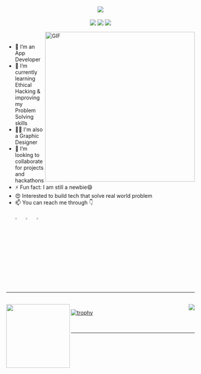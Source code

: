 
<link rel="preconnect" href="https://fonts.gstatic.com">
<link href="https://fonts.googleapis.com/css2?family=Pacifico&display=swap" rel="stylesheet">
<h1 align="center">
  <a href="https://git.io/typing-svg">
    <img src="https://readme-typing-svg.herokuapp.com?font=Pacifico&size=30&lines=Hello%2C+There!+%F0%9F%91%8B;This+is+Gowri+Chandana...;Nice+to+meet+you!&center=true&size=27">
  </a>
</h1>
<p align="center">
  <img src="https://visitor-badge.laobi.icu/badge?page_id=GowriChandanaPB"> 
  <img src="https://img.shields.io/github/followers/GowriChandanaPB?label=Follow&style=social)[(https://github.com/GowriChandanaPB">
  <img src="https://shields.io/github/stars/GowriChandanaPB?label=Stars&style=social)[(https://github.com/GowriChandanaPB">
</p>

<img src="https://media2.giphy.com/media/v1.Y2lkPTc5MGI3NjExNG1xMXdmYTltN2EydmVuMm52YTJyMjRtdmFsMnc5ejM4OHMxZjFxMyZlcD12MV9pbnRlcm5hbF9naWZfYnlfaWQmY3Q9Zw/Cmr1OMJ2FN0B2/giphy.gif" width="400px" alt="GIF" align="right"> 
<br />

  - 🔭 I’m an App Developer
  - 🌱 I’m currently learning Ethical Hacking & improving my Problem Solving skills
  - 👨‍💻 I'm also a Graphic Designer 
  - 👯 I’m looking to collaborate for projects and hackathons
  - ⚡ Fun fact: I am still a newbie😄
  - 😍 Interested to build tech that solve real world problem
  - 📫 You can reach me through 👇  
    <br />[<img src="https://img.icons8.com/color/48/000000/linkedin.png" width="3.5%"/>](https://www.linkedin.com/in/gowri-chandana-pb-ab6b6a318)  &nbsp; 
    [<img src="https://img.icons8.com/fluent/48/000000/instagram-new.png" width="3.5%"/>](https://www.instagram.com/gowri_chandana_123)  &nbsp; 
    <a href="mailto:gowrichandana85@gmail.com"> <img src="https://img.icons8.com/fluent/48/000000/gmail.png" width="3.5%"/>  
<br>
<br>
<hr />
<br>
  
<div>
  <img height="170" align="left" src="https://github-readme-stats.vercel.app/api?username=GowriChandanaPB&show_icons=true&title_color=fff&icon_color=79ff97&text_color=9f9f9f&bg_color=151515" />
  <img align="right" src="https://github-readme-stats.vercel.app/api/top-langs/?username=GowriChandanaPB&layout=compact&title_color=fff&text_color=fff&bg_color=151515" />
  </div>  
  
[![trophy](https://github-profile-trophy.vercel.app/?username=GowriChandanaPB&theme=nord&column=8)](https://github.com/ryo-ma/github-profile-trophy)

<br>
  <hr/>
  <br>
  
